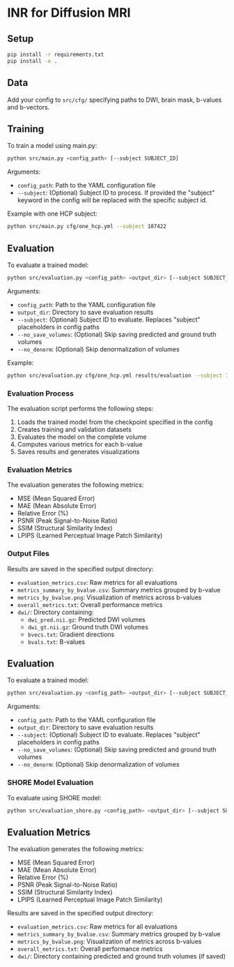 # INR for Diffusion MRI


## Setup

```bash
pip install -r requirements.txt
pip install -e .
```


## Data
Add your config to `src/cfg/` specifying paths to DWI, brain mask, b-values and b-vectors.


## Training
To train a model using main.py:

```bash
python src/main.py <config_path> [--subject SUBJECT_ID]
```

Arguments:
- `config_path`: Path to the YAML configuration file
- `--subject`: (Optional) Subject ID to process. If provided the "subject" keyword in the config will be replaced with the specific subject id.

Example with one HCP subject:
```bash
python src/main.py cfg/one_hcp.yml --subject 107422
```

## Evaluation
To evaluate a trained model:

```bash
python src/evaluation.py <config_path> <output_dir> [--subject SUBJECT_ID] [--no_save_volumes] [--no_denorm]
```

Arguments:
- `config_path`: Path to the YAML configuration file
- `output_dir`: Directory to save evaluation results
- `--subject`: (Optional) Subject ID to evaluate. Replaces "subject" placeholders in config paths
- `--no_save_volumes`: (Optional) Skip saving predicted and ground truth volumes
- `--no_denorm`: (Optional) Skip denormalization of volumes 

Example:
```bash
python src/evaluation.py cfg/one_hcp.yml results/evaluation --subject 107422 --no_denorm
```

### Evaluation Process
The evaluation script performs the following steps:
1. Loads the trained model from the checkpoint specified in the config
2. Creates training and validation datasets
3. Evaluates the model on the complete volume
4. Computes various metrics for each b-value
5. Saves results and generates visualizations

### Evaluation Metrics
The evaluation generates the following metrics:
- MSE (Mean Squared Error)
- MAE (Mean Absolute Error)
- Relative Error (%)
- PSNR (Peak Signal-to-Noise Ratio)
- SSIM (Structural Similarity Index)
- LPIPS (Learned Perceptual Image Patch Similarity)

### Output Files
Results are saved in the specified output directory:
- `evaluation_metrics.csv`: Raw metrics for all evaluations
- `metrics_summary_by_bvalue.csv`: Summary metrics grouped by b-value
- `metrics_by_bvalue.png`: Visualization of metrics across b-values
- `overall_metrics.txt`: Overall performance metrics
- `dwi/`: Directory containing:
  - `dwi_pred.nii.gz`: Predicted DWI volumes
  - `dwi_gt.nii.gz`: Ground truth DWI volumes
  - `bvecs.txt`: Gradient directions
  - `bvals.txt`: B-values

## Evaluation
To evaluate a trained model:
```bash
python src/evaluation.py <config_path> <output_dir> [--subject SUBJECT_ID] [--no_save_volumes] [--no_denorm]
```

Arguments:
- `config_path`: Path to the YAML configuration file
- `output_dir`: Directory to save evaluation results
- `--subject`: (Optional) Subject ID to evaluate. Replaces "subject" placeholders in config paths
- `--no_save_volumes`: (Optional) Skip saving predicted and ground truth volumes
- `--no_denorm`: (Optional) Skip denormalization of volumes

### SHORE Model Evaluation
To evaluate using SHORE model:
```bash
python src/evaluation_shore.py <config_path> <output_dir> [--subject SUBJECT_ID] [--no_save_volumes] [--no_denorm]
```

## Evaluation Metrics
The evaluation generates the following metrics:
- MSE (Mean Squared Error)
- MAE (Mean Absolute Error)
- Relative Error (%)
- PSNR (Peak Signal-to-Noise Ratio)
- SSIM (Structural Similarity Index)
- LPIPS (Learned Perceptual Image Patch Similarity)

Results are saved in the specified output directory:
- `evaluation_metrics.csv`: Raw metrics for all evaluations
- `metrics_summary_by_bvalue.csv`: Summary metrics grouped by b-value
- `metrics_by_bvalue.png`: Visualization of metrics across b-values
- `overall_metrics.txt`: Overall performance metrics
- `dwi/`: Directory containing predicted and ground truth volumes (if saved)

